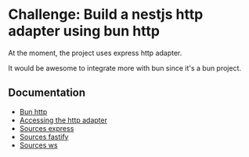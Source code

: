 # Challenge: Build a nestjs http adapter using bun http

At the moment, the project uses express http adapter.

It would be awesome to integrate more with bun since it's a bun project.

## Documentation

- [Bun http](https://bun.sh/docs/api/http)
- [Accessing the http adapter](https://docs.nestjs.com/faq/http-adapter)
- [Sources express](https://github.com/nestjs/nest/tree/master/packages/platform-express)
- [Sources fastify](https://github.com/nestjs/nest/tree/master/packages/platform-fastify)
- [Sources ws](https://github.com/nestjs/nest/tree/master/packages/platform-socket.io)